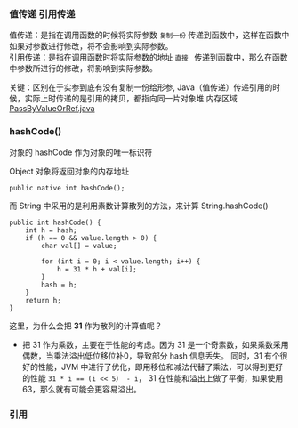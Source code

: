 
### 值传递 引用传递

值传递：是指在调用函数的时候将实际参数 `复制一份` 传递到函数中，这样在函数中如果对参数进行修改，将不会影响到实际参数。  
引用传递：是指在调用函数时将实际参数的地址 `直接 ` 传递到函数中，那么在函数中参数所进行的修改，将影响到实际参数。

关键：区别在于实参到底有没有复制一份给形参, Java（值传递）传递引用的时候，实际上时传递的是引用的拷贝，都指向同一片对象堆
内存区域   
[PassByValueOrRef.java](/src/base/PassByValueOrRef.java)


### hashCode()

对象的 hashCode 作为对象的唯一标识符

Object 对象将返回对象的内存地址  

```
public native int hashCode();
```

而 String 中采用的是利用素数计算散列的方法，来计算 String.hashCode() 


```
public int hashCode() {
    int h = hash;
    if (h == 0 && value.length > 0) {
        char val[] = value;

        for (int i = 0; i < value.length; i++) {
            h = 31 * h + val[i];
        }
        hash = h;
    }
    return h;
}
```

这里，为什么会把 __31__ 作为散列的计算值呢？  

* 把 31 作为乘数，主要在于性能的考虑。因为 31 是一个奇素数，如果乘数采用偶数，当乘法溢出低位移位补0，导致部分 hash 信息丢失。
同时，31 有个很好的性能，JVM 中进行了优化，即用移位和减法代替了乘法，可以得到更好的性能 `31 * i == (i << 5） - i`，
31 在性能和溢出上做了平衡，如果使用 63，那么就有可能会更容易溢出。

### 引用
[](https://www.zhihu.com/question/31203609)